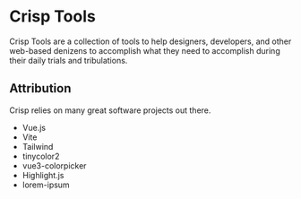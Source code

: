# Crisp Tools

Crisp Tools are a collection of tools to help designers, developers, and other web-based denizens to accomplish what they need to accomplish during their daily trials and tribulations.

## Attribution

Crisp relies on many great software projects out there.

- Vue.js
- Vite
- Tailwind
- tinycolor2
- vue3-colorpicker
- Highlight.js
- lorem-ipsum